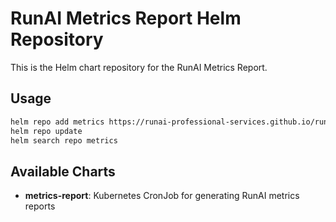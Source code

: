 # RunAI Metrics Report Helm Repository

This is the Helm chart repository for the RunAI Metrics Report.

## Usage

```bash
helm repo add metrics https://runai-professional-services.github.io/runai-metrics-report
helm repo update
helm search repo metrics
```

## Available Charts

- **metrics-report**: Kubernetes CronJob for generating RunAI metrics reports

